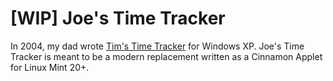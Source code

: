 # [WIP] Joe's Time Tracker

In 2004, my dad wrote [Tim's Time Tracker](https://sourceforge.net/projects/timstimetracker/) for Windows XP. Joe's Time Tracker is meant to be a modern replacement written as a Cinnamon Applet for Linux Mint 20+.
